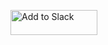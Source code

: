 <a href="https://slack.com/oauth/authorize?scope=commands,users.profile:read,users.profile:write&client_id=24722141685.156504982997"><img alt="Add to Slack" height="40" width="139" src="https://platform.slack-edge.com/img/add_to_slack.png" srcset="https://platform.slack-edge.com/img/add_to_slack.png 1x, https://platform.slack-edge.com/img/add_to_slack@2x.png 2x" /></a>
